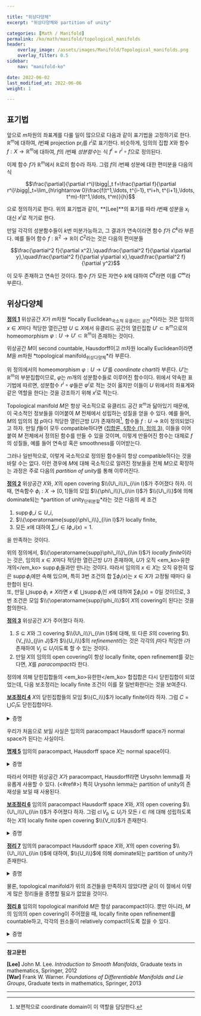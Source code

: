 ```yaml
---

title: "위상다양체"
excerpt: "위상다양체와 partition of unity"

categories: [Math / Manifold]
permalink: /ko/math/manifold/topological_manifolds
header:
    overlay_image: /assets/images/Manifold/Topological_manifolds.png
    overlay_filter: 0.5
sidebar: 
    nav: "manifold-ko"

date: 2022-06-02
last_modified_at: 2022-06-06
weight: 1

---
```


## 표기법

앞으로 $m$차원의 좌표계를 다룰 일이 많으므로 다음과 같이 표기법을 고정하기로 한다. $\mathbb{R}^m$에 대하여, $i$번째 projection $\operatorname{pr}_i$를 $r^i$로 표기한다. 비슷하게, 임의의 집합 $X$와 함수 $f:X\rightarrow\mathbb{R}^m$에 대하여, $f$의 $i$번째 *성분함수*는 식 $f^i=r^i\circ f$으로 정의된다. 

이제 함수 $f$가 $\mathbb{R}^m$에서 $\mathbb{R}$로의 함수라 하자. 그럼 $f$의 $i$번째 성분에 대한 편미분을 다음의 식

$$\frac{\partial}{\partial r^i}\bigg|_t f=\frac{\partial f}{\partial r^i}\bigg|_t=\lim_{h\rightarrow 0}\frac{f(t^1,\ldots, t^{i-1}, t^i+h, t^{i+1},\ldots, t^m)-f(t^1,\ldots, t^m)}{h}$$

으로 정의하기로 한다. 위의 표기법과 같이, **[Lee]**의 표기를 따라 $i$번째 성분을 $x_i$ 대신 $x^i$로 적기로 한다.

만일 각각의 성분함수들이 $k$번 미분가능하고, 그 결과가 연속이라면 함수 $f$가 $C^k$라 부른다. 예를 들어 함수 $f:\mathbb{R}^2\rightarrow\mathbb{R}$이 $C^2$라는 것은 다음의 편미분들

$$\frac{\partial^2 f}{\partial x^2},\quad\frac{\partial^2 f}{\partial x\partial y},\quad\frac{\partial^2 f}{\partial y\partial x},\quad\frac{\partial^2 f}{\partial y^2}$$

이 모두 존재하고 연속인 것이다. 함수 $f$가 모든 자연수 $k$에 대하여 $C^k$라면 이를 $C^\infty$라 부른다.

## 위상다양체

<div class="definition" markdown="1">

<ins id="df1">**정의 1**</ins> 위상공간 $X$가 $m$차원 *locally Euclidean<sub>국소적 유클리드 공간</sub>*이라는 것은 임의의 $x\in X$마다 적당한 열린근방 $U\subseteq X$에서 유클리드 공간의 열린집합 $U'\subset\mathbb{R}^m$으로의 homeomorphism $\varphi:U\rightarrow U'\subset\mathbb{R}^m$이 존재하는 것이다.  

위상공간 $M$이 second countable, Hausdorff이고 $m$차원 locally Euclidean이라면 $M$을 $m$차원 *topological manifold<sub>위상다양체</sub>*라 부른다.

</div>

위 정의에서의 homeomorphism $\varphi:U\rightarrow U'$를 *coordinate chart*라 부른다. $U'$는 $\mathbb{R}^m$의 부분집합이므로, $\varphi$는 $m$개의 성분함수들로 이루어진 함수이다. 위에서 약속한 표기법에 따르면, 성분함수 $r^i\circ\varphi$들은 $\varphi^i$로 적는 것이 옳지만 이들이 $U$ 위에서의 좌표계와 같은 역할을 한다는 것을 강조하기 위해 $x^i$로 적는다.

Topological manifold $M$은 항상 국소적으로 유클리드 공간 $\mathbb{R}^m$과 닮아있기 때문에, 이 국소적인 정보들을 이어붙여 $M$ 전체에서 성립하는 성질을 얻을 수 있다. 예를 들어, $M$의 임의의 점 $p$마다 적당한 열린근방 $U$가 존재하여[^1], 함수들 $f:U\rightarrow\mathbb{R}$이 정의되었다고 하자. 만일 $f$들이 모두 compatible하다면 ([집합론, §함수 (1), 정의 3](/ko/math/set_theory/functions_1#df3)), 이들을 이어붙여 $M$ 전체에서 정의된 함수를 만들 수 있을 것이며, 이렇게 만들어진 함수는 대체로 $f$의 성질들, 예를 들어 연속성 혹은 smoothness를 이어받는다. 

그러나 일반적으로, 이렇게 국소적으로 정의된 함수들이 항상 compatible하다는 것을 바랄 수는 없다. 이런 경우에 $M$에 대해 국소적으로 알려진 정보들을 전체 $M$으로 확장하는 과정은 주로 다음의 *partition of unity*를 통해 이루어진다.

<div class="definition" markdown="1">

<ins id="df2">**정의 2**</ins> 위상공간 $X$와, $X$의 open covering $\\{U\_i\\}\_{i\in I}$가 주어졌다 하자. 이 때, 연속함수 $\phi_i:X\rightarrow [0,1]$들의 모임 $\\{\phi\_i\\}\_{i\in I}$가 $\\{U\_i\\}$에 의해 dominate되는 *partition of unity<sub>단위분할</sub>*라는 것은 다음의 세 조건

1. $\operatorname{supp}\phi\_i\subseteq U\_i$,
2. $\\{\operatorname{supp}\phi\_i\\}_{i\in I}$가 locally finite,
3. 모든 $x$에 대하여 $\sum\_{i\in I}\phi\_i(x)=1$.

을 만족하는 것이다.

</div>

위의 정의에서, $\\{\operatorname{supp}\phi\_i\\}\_{i\in I}$가 *locally finite*이라는 것은, 임의의 $x\in X$마다 적당한 열린근방 $U$가 존재하여, $U$가 오직 <em_ko>유한 개의</em_ko> $\operatorname{supp}\phi_i$들과만 만나는 것이다. 따라서 임의의 $x\in X$는 오직 유한히 많은 $\operatorname{supp}\phi_i$에만 속해 있으며, 특히 3번 조건의 합 $\sum\phi_i(x)$는 $x\in X$가 고정될 때마다 유한합이 된다.  
또, 만일 $\bigcup\operatorname{supp}\phi_i\neq X$라면 $x\not\in\bigcup\operatorname{supp}\phi_i$인 $x$에 대하여 $\sum\phi_i(x)=0$일 것이므로, 3번 조건은 모임 $\\{\operatorname{supp}\phi_i\\}$이 $X$의 covering이 된다는 것을 함의한다.

<div class="definition" markdown="1">

<ins id="df3">**정의 3**</ins> 위상공간 $X$가 주어졌다 하자.

1. $S\subseteq X$와 그 covering $\\{U\_i\\}\_{i\in I}$에 대해, 또 다른 $S$의 covering $\\{V_j\\}_{j\in J}$가 $\\{U_i\\}$의 *refinement*라는 것은 각각의 $j$마다 적당한 $i$가 존재하여 $V_j\subseteq U_i$이도록 할 수 있는 것이다. 
2. 만일 $X$의 임의의 open covering이 항상 locally finite, open refinement를 갖는다면, $X$를 *paracompact*라 한다.

</div>

정의에 의해 닫힌집합들의 <em_ko>유한한</em_ko> 합집합은 다시 닫힌집합이 되었었는데, 다음 보조정리는 locally finite 조건이 이를 잘 일반화한다는 것을 보여준다.

<div class="proposition" markdown="1">

<ins id="lem4">**보조정리 4**</ins> $X$의 닫힌집합들의 모임 $\\{C_i\\}$가 locally finite이라 하자. 그럼 $C=\bigcup C_i$도 닫힌집합이다.

</div>

<details class="proof" markdown="1">
<summary>증명</summary>

$X\setminus C$가 열린집합임을 보이면 충분하다. 임의의 $x\not\in C$에 대하여, 유한히 많은 $C_i$들과만 만나는 열린근방 $V$를 찾을 수 있다. 각각의 $i\in I$에 대해 $U_i=X\setminus C_i$라 하자. 그럼 

$$X\setminus C=X\setminus\bigcup_{i\in I} C_i= \bigcap_{i\in I} (X\setminus C_i)=\bigcap_{i\in I} U_i$$

이므로, $X\setminus C$는 집합 $V\cap \bigcap U_i$를 포함한다. 따라서 $V\cap \bigcap U_i$는 집합 $X\setminus C$에 포함된 $x$의 열린근방이며, $x\in C$는 임의의 원소였으므로 $X\setminus C$는 열린집합이다.

</details>

우리가 처음으로 보일 사실은 임의의 paracompact Hausdorff space가 normal space가 된다는 사실이다. 

<div class="proposition" markdown="1">

<ins id="pp5">**명제 5**</ins> 임의의 paracompact, Hausdorff space $X$는 normal space이다.

</div>

<details class="proof" markdown="1">
<summary>증명</summary>

서로소인 두 닫힌집합 $A,B$가 주어졌을 때, 이들 각각을 포함하는 서로소인 열린집합 $U,V$가 존재함을 보여야 한다.

우선 $A$가 singleton $A=\\{a\\}$인 경우부터 고려한다. 각각의 $b\in B$에 대하여, Hausdorff 조건에 의해 $A\subseteq U_b$이고 $b\in V_b$이도록 하는 서로소인 열린집합들 $U_b,V_b$가 존재한다. 특히 $U_b\cap V_b=\emptyset$으로부터 $U_b\subseteq X\setminus V_b$이고, 따라서

$$A\subseteq U_b=\operatorname{int}(U_b)\subset\operatorname{int}(X\setminus V_b)=X\setminus\operatorname{cl}V_b$$

이므로 $A\cap\operatorname{cl}V_b=\emptyset$이다. 이제 $\\{V_b\\}_{b\in B}$는 $B$의 open covering이므로, 여기에 열린집합 $X\setminus B$를 추가한 모임은 $X$의 open covering이 된다. $X$는 paracompact이므로, 이 모임의 locally finite, open refinement가 존재한다. 이를 $\mathcal{C}$라 하자. 

이제 $\mathcal{C}$의 원소들 중, $B$와 만나는 것들을 모두 모아 $\mathcal{D}\subset\mathcal{C}$를 만들자. 그럼 $\mathcal{C}$가 locally finite이므로, 그 부분집합 $\mathcal{D}$ 또한 locally finite이다. 또 $\mathcal{D}$가 $B$를 덮는다는 것은 자명하므로,  다음의 열린집합

$$V=\bigcup_{D\in\mathcal{D}}D$$

은 $B$를 포함하는 열린집합이다. 

한편, 임의의 $D\in\mathcal{D}$에 대해 $D\subseteq V_b$인 $b$를 잡으면

$$A\cap\operatorname{cl}D\subseteq A\cap\operatorname{cl}V_b=\emptyset$$

또한 성립한다. 따라서 [보조정리 4](#lem4)에 의해

$$\emptyset=A\cap \bigcup_{D\in\mathcal{D}}\operatorname{cl}(D)=A\cap \operatorname{cl}V$$

이므로 열린집합 $U=X\setminus\operatorname{cl}V$과 $V$가 각각 $A=\\{a\\}$와 $B$를 분리하는 서로소인 열린집합이 된다. 즉, $X$는 regular space가 된다.

이제 임의의 서로소인 닫힌집합 $A,B$에 대하여, 방금 증명한 regularity를 사용하면 각각의 $b\in B$에 대해 $A\subseteq U_b$, $b\in V_b$이도록 하는 두 서로소인 열린집합 $U_b,V_b$를 잡을 수 있다. 이제 이들을 사용하여 위의 논증을 그대로 반복하면, 그 결과로 얻어지는 $U,V$가 $A$와 $B$를 분리하는 서로소인 열린집합이 된다는 것을 확인할 수 있다.

</details>

따라서 어떠한 위상공간 $X$가 paracompact, Hausdorff라면 Urysohn lemma를 자유롭게 사용할 수 있다. (<#ref#>) 특히 Urysohn lemma는 partition of unity의 존재성을 보일 때 사용된다. 

<div class="proposition" markdown="1">

<ins id="lem6">**보조정리 6**</ins> 임의의 paracompact Hausdorff space $X$와, $X$의 open covering $\\{U\_i\\}\_{i\in I}$가 주어졌다 하자. 그럼 $\operatorname{cl}V_b\subseteq U_i$가 모든 $i\in I$에 대해 성립하도록 하는 $X$의 locally finite open covering $\\{V_i\\}$가 존재한다.

</div>
<details class="proof" markdown="1">
<summary>증명</summary>

우선 $\mathcal{C}$를 [적당한 $i\in I$가 존재하여 $\operatorname{cl}C\subseteq U_i$인 열린집합 $C$들의 모임]으로 정의하자. 임의의 $x\in X$와 $x$를 포함하는 $U_i$에 대하여 $C_i=X\setminus U_i$는 $x$를 포함하지 않는 닫힌집합이고, 따라서 $X$의 regularity에 의하여 $x$와 $C_i$를 분리하는 서로소인 열린집합 $V_i$와 $W_i$가 각각 존재한다.  그럼 $V_i\subseteq X\setminus W_i$이고, 따라서

$$\operatorname{cl}V_i\subseteq X\setminus W_i\subseteq X\setminus C_i=U_i$$

가 성립한다. 즉, 임의의 $x\in X$에 대해 그 closure가 어떤 $U_i$에 포함되도록 하는 열린집합 $V_i$가 항상 존재하고 따라서 $\mathcal{C}$는 open covering이다. $X$의 paracompactness를 이용하여  $\mathcal{C}$의 locally finite open refinement $\mathcal{D}$를 얻자.

적당한 index set $J$를 통해 $\mathcal{D}=\\{W\_j\\}\_{j\in J}$라 적으면, 정의에 의해 $W_j$는 어떠한 $\mathcal{C}$의 원소 $C$에 포함되며, 다시 $C$는 적당한 $i\in I$에 대해 $\operatorname{cl}C\subseteq U_i$를 만족한다. 따라서 각각의 $j$마다 이러한 $i$를 하나씩 뽑아 함수 $f:J\rightarrow I$를 만들 수 있다. 이제 각각의 $i\in I$에 대하여

$$V_i=\bigcup_{j\in f^{-1}(i)} W_j$$

으로 정의하자. 그럼 $\\{V_i\\}_{i\in I}$가 정확히 우리가 원하는 open covering이 된다.

우선 우변의 $W_j$들은 모두 $\operatorname{cl}W_j\subseteq U_i$를 만족하고, 따라서

$$\operatorname{cl}V_i=\operatorname{cl}\left(\bigcup_{j\in f^{-1}(i)}W_j\right)=\bigcup_{j\in f^{-1}(i)}\operatorname{cl}W_j\subseteq U_i$$

가 된다. 또 $\mathcal{D}$는 locally finite이므로, 임의의 $x\in X$마다 적당한 열린근방 $U$가 존재하여 유한히 많은 $W_j$들과만 만나도록 할 수 있다. 그럼 이 $U$는 $j\in f^{-1}(i)$를 만족하는 $V_i$들과만 만나므로, 마찬가지로 $\\{V_i\\}$도 locally finite이다.

</details>

<div class="proposition" markdown="1">

<ins id="thm7">**정리 7**</ins> 임의의 paracompact Hausdorff space $X$와, $X$의 open covering $\\{U\_i\\}\_{i\in I}$에 대하여, $\\{U_i\\}$에 의해 dominate되는 partition of unity가 존재한다.

</div>
<details class="proof" markdown="1">
<summary>증명</summary>

우선 앞선 보조정리를 이용하여 locally finite open covering $\\{V\_i\\}\_{i\in I}$를 얻고, 다시 여기에 앞선 보조정리를 이용하여 $\\{W\_i\\}\_{i\in I}$를 얻자. 그럼 $\operatorname{cl}W_i\subseteq V_i$이고 $\operatorname{cl}V_i\subseteq U_i$이다. 

이제 Urysohn lemma를 적용하여 연속함수 $\psi_i:X\rightarrow [0,1]$을 $\psi_i(\operatorname{cl}W_i)=\\{1\\}$, $\psi_i(X\setminus V_i)=\\{0\\}$을 만족하도록 잡자. 그럼 $\operatorname{supp}\psi_i\subset\operatorname{cl}V_i\subseteq U_i$이다. 또, 임의의 열린집합 $U$가 $V_i$와 만나는 것은 $\operatorname{cl}V_i$와 만나는 것과 동치이므로, $\\{\operatorname{cl}V_i\\}$ 또한 locally finite이고 따라서 그 부분집합들의 모임 $\\{\operatorname{supp}\psi_i\\}$ 또한 그러하다. 

따라서 함수 $\Psi$를

$$\Psi(x)=\sum_{i\in I}\psi_i(x)$$

으로 정의하면 우변의 무한합은 항상 유한합이 된다. 뿐만 아니라, 임의의 $x\in X$마다 적당한 열린근방 $U$를 택하여 $U\cap \operatorname{supp}\psi_i\neq\emptyset$인 $i$가 유한하도록 할 수 있으므로, 이 열린집합 $U$ 위에서 $\Psi$는 유한히 많은 연속함수들의 합이 되어 연속이다. 이제 함수 $\phi_i$들을 

$$\phi_i(x)=\frac{\psi_i(x)}{\Psi(x)}$$

로 잡으면 이들이 원하는 partition of unity가 된다.

</details>

물론, topological manifold가 위의 조건들을 만족하지 않았다면 굳이 이 절에서 이렇게 많은 정리들을 증명할 필요가 없었을 것이다.

<div class="proposition" markdown="1">

<ins id="thm8">**정리 8**</ins> 임의의 topological manifold $M$은 항상 paracompact이다. 뿐만 아니라, $M$의 임의의 open covering이 주어졌을 때, locally finite open refinement를 countable하고, 각각의 원소들이 relatively compact이도록 잡을 수 있다. 

</div>
<details class="proof" markdown="1">
<summary>증명</summary>

우선 $M$은 second countable이므로 $M$의 countable basis $\mathcal{B}$가 존재한다. 이 중 relatively compact한 것들만 모아 그 모임을 $\\{U_i\\}$라 하자. 그럼

1. 임의의 $p\in M$에 대하여, $p$를 포함하는 적절한 열린집합 $U$는 $\varphi:U\rightarrow U'$에 의해 $\mathbb{R}^m$의 열린집합 $U'$와 homeomorphic하다. 이제 $B(\varphi(p),\epsilon)\subseteq U'$를 만족하는 적절한 $\epsilon>0$을 잡으면, 두 집합

    $$V'=B(\varphi(p),\epsilon/2),\qquad K'=\operatorname{cl}V$$

    가 정의되며, $V'$는 열린집합, $K'$는 compact이다.  

    이제 $V=\varphi^{-1}(V')$, $K=\varphi^{-1}(K')$라 하면 $p\subseteq V\subseteq K$이고 $M$에서 $V$는 열린집합, $K$는 compact이다. 한편, $\mathcal{B}$는 $M$의 basis이므로 

    $$V=\bigcup_{\substack{B\in\mathcal{B}\\B\subseteq V}}B$$

    로 쓸 수 있는데, 우변의 합집합의 조건을 만족하는 $B$는 $B\subseteq V\subseteq K$를 만족하므로, $\operatorname{cl}B\subseteq K$이고 따라서 relatively compact가 되어 $\\{U_i\\}$에 속한다. 즉, 임의의 $p\in M$에 대하여 $p\in U_i$이도록 하는 적절한 $i$가 존재한다.

2. 비슷하게, 임의의 $U_i,U_j$에 대하여 $p\in U_i\cap U_j$라 하자. 그럼 1번에서 만든 것과 동일하게 열린집합 $V_i,V_j$와 compact set들 $K_i$, $K_j$를 만들 수 있다. 이제 $V_i\cap V_j$를 $\mathcal{B}$의 원소들의 합집합으로 표현하면 $V_i\cap V_j\subseteq K_i\cap K_j$이므로 다시
    
    $$p\in B\subseteq V_i\cap V_j\subseteq K_i\cap K_j$$

    를 만족하는 $B\in\mathcal{B}$를 찾을 수 있고, 이러한 $B$는 compact set $K_i\cap K_j$의 부분집합이므로 relatively compact가 되어 $B\in\\{U_i\\}$이다. 

위의 1번과 2번에서, 모임 $\\{U_i\\}$가 $M$의 basis가 된다는 것을 확인할 수 있다. 

이제 $G_1=U_1$으로 두고, 

$$G_k=U_1\cup\cdots\cup U_{j_k}$$

가 정의되었다 하자. 귀납적으로 $j_{k+1}$을 

$$\operatorname{cl} G_k\subset\bigcup_{i=1}^{j_{k+1}} U_i$$

가 성립하고, $j_k$보다 큰 정수 중 가장 작은 것으로 두면 $\\{G_k\\}$는 열린집합들의 ascending chain이고 $\\{\operatorname{cl}G_k\\}$는 exhaustion이다. (<#ref#>)

이를 이용해 $M$이 paracompact임을 보일 수 있다. $\\{V_\alpha\\}\_{\alpha\in\Lambda}$가 임의의 open covering이라 하자. 각각의 $i$에 대하여, $\operatorname{cl}(G_i)\setminus G_{i-1}$은 집합 $G_{i+1}\setminus\operatorname{cl}(G_{i-2})$에 포함된 compact set이다. 이제 $\\{V_\alpha\\}$의 open refinement $\\{V\_\alpha\cap(G_{i+1}\setminus\operatorname{cl}(G_{i-2}))\\}$는 compact set $\operatorname{cl}(G_i)\setminus G_{i-1}$의 open covering으로서, finite subcover를 가진다. 또, 비슷하게 index가 작은 $\operatorname{cl}(G_2)\subseteq G_3$의 경우에도 $\operatorname{cl}G_2$를 덮는 유한한 $\\{V\_\alpha\cap G\_3\\}$의 subcover를 생각할 수 있다.  
이렇게 만든 subcover들의 모임이 $\\{V_\alpha\\}$의 open refinement가 되는 것은 자명하다. 또, 이 모임은 countable한 compact set $\operatorname{cl}(G_i)\setminus G_{i-1}$마다 유한히 많은 원소들을 모아서 만들어진 모임이므로 자연스럽게 countable이다. 임의의 점 $p\in M$은 정확히 하나의 $\operatorname{cl}(G_i)\setminus G_{i-1}$에만 포함되므로 이 모임은 locally finite이고, 마지막으로 이 모임의 임의의 원소는 충분히 큰 $N$에 대하여 compact set $\operatorname{cl}G_N$의 부분집합이므로 relatively compact이다.

</details>

---

**참고문헌**

**[Lee]** John M. Lee. *Introduction to Smooth Manifolds*, Graduate texts in mathematics, Springer, 2012  
**[War]** Frank W. Warner. *Foundations of Differentiable Manifolds and Lie Groups*, Graduate texts in mathematics, Springer, 2013    

---


[^1]: 보편적으로 coordinate domain이 이 역할을 담당한다.
